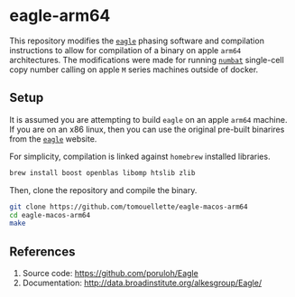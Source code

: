 # eagle-arm64

This repository modifies the [`eagle`](https://alkesgroup.broadinstitute.org/Eagle/) phasing software and compilation instructions to allow for compilation of a binary on apple `arm64` architectures. The modifications were made for running [`numbat`](https://github.com/kharchenkolab/numbat) single-cell copy number calling on apple `M` series machines outside of docker.

## Setup

It is assumed you are attempting to build `eagle` on an apple `arm64` machine. If you are on an x86 linux, then you can use the original pre-built binarires from the [`eagle`](https://alkesgroup.broadinstitute.org/Eagle/) website.

For simplicity, compilation is linked against `homebrew` installed libraries.

```bash
brew install boost openblas libomp htslib zlib
```

Then, clone the repository and compile the binary.

```bash
git clone https://github.com/tomouellette/eagle-macos-arm64
cd eagle-macos-arm64
make    
```

## References

1. Source code: https://github.com/poruloh/Eagle
2. Documentation: http://data.broadinstitute.org/alkesgroup/Eagle/
